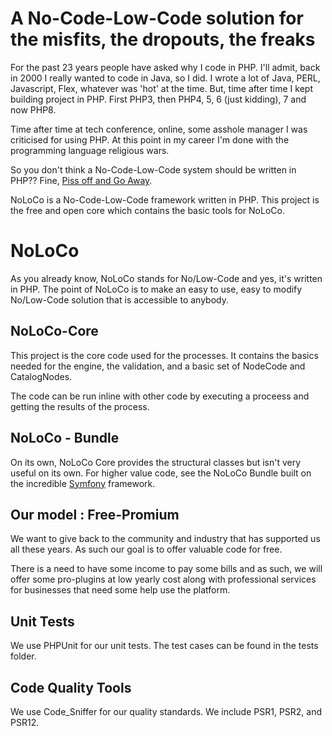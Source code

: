 # A No-Code-Low-Code solution for the misfits, the dropouts, the freaks

For the past 23 years people have asked why I code in PHP. I'll admit, back in 2000 I really wanted to code in Java, so I did. I wrote a lot of Java, PERL, Javascript, Flex, whatever was 'hot' at the time. But, time after time I kept building project in PHP. First PHP3, then PHP4, 5, 6 (just kidding), 7 and now PHP8. 

Time after time at tech conference, online, some asshole manager I was criticised for using PHP. At this point in my career I'm done with the programming language religious wars. 

So you don't think a No-Code-Low-Code system should be written in PHP?? Fine, [Piss off and Go Away](https://www.urbandictionary.com/define.php?term=Elitest).

NoLoCo is a No-Code-Low-Code framework written in PHP. This project is the free and open core which contains the basic tools for NoLoCo.

# NoLoCo

As you already know, NoLoCo stands for No/Low-Code and yes, it's written in PHP.  The point of NoLoCo is to make an easy to use, easy to modify No/Low-Code solution that is accessible to anybody.

## NoLoCo-Core

This project is the core code used for the processes. It contains the basics needed for the engine, the validation, and a basic set of NodeCode and CatalogNodes.

The code can be run inline with other code by executing a proceess and getting the results of the process.

## NoLoCo - Bundle

On its own, NoLoCo Core provides the structural classes but isn't very useful on its own. For higher value code, see the NoLoCo Bundle built on the incredible [Symfony](https://symfony.com/) framework.

## Our model : Free-Promium

We want to give back to the community and industry that has supported us all these years. As such our goal is to offer valuable code for free. 

There is a need to have some income to pay some bills and as such, we will offer some pro-plugins at low yearly cost along with professional services for businesses that need some help use the platform. 

## Unit Tests

We use PHPUnit for our unit tests. The test cases can be found in the tests folder.

## Code Quality Tools

We use Code_Sniffer for our quality standards. We include PSR1, PSR2, and PSR12.
